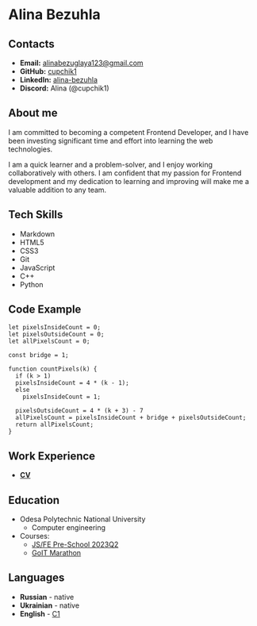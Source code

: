 # Alina Bezuhla

## Contacts

- **Email:** alinabezuglaya123@gmail.com
- **GitHub:** [cupchik1](https://github.com/cupchik1)
- **LinkedIn:** [alina-bezuhla](https://www.linkedin.com/in/alina-bezuhla/)
- **Discord:** Alina (@cupchik1)

## About me

I am committed to becoming a competent Frontend Developer, and I have been investing significant time and effort into learning the web technologies.

I am a quick learner and a problem-solver, and I enjoy working collaboratively with others. I am confident that my passion for Frontend development and my dedication to learning and improving will make me a valuable addition to any team.

## Tech Skills

- Markdown
- HTML5
- CSS3
- Git
- JavaScript
- C++
- Python

## Code Example

```
let pixelsInsideCount = 0;
let pixelsOutsideCount = 0;
let allPixelsCount = 0;

const bridge = 1;

function countPixels(k) {
  if (k > 1)
  pixelsInsideCount = 4 * (k - 1);
  else
    pixelsInsideCount = 1;

  pixelsOutsideCount = 4 * (k + 3) - 7
  allPixelsCount = pixelsInsideCount + bridge + pixelsOutsideCount;
  return allPixelsCount;
}
```

## Work Experience

- [**CV**](https://cupchik1.github.io/rsschool-cv/cv)

## Education

- Odesa Polytechnic National University
  - Computer engineering
- Courses:
  - [JS/FE Pre-School 2023Q2](https://github.com/rolling-scopes-school/tasks/tree/master/stage0)
  - [GoIT Marathon](https://m.goit.global/ua/?utm_source=ref&utm_medium=ref&utm_campaign=mu)

## Languages

- **Russian** - native
- **Ukrainian** - native
- **English** - [C1](https://www.efset.org/cert/voL8aD)
